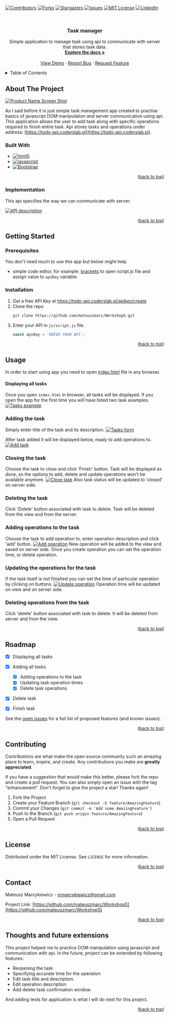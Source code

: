 [![Contributors][contributors-shield]][contributors-url]
[![Forks][forks-shield]][forks-url]
[![Stargazers][stars-shield]][stars-url]
[![Issues][issues-shield]][issues-url]
[![MIT License][license-shield]][license-url]
[![LinkedIn][linkedin-shield]][linkedin-url]
<a name="readme-top"></a>

<br />
<div align="center">
<h3 align="center">Task manager</h3>

  <p align="center">
    Simple application to manage task using api to communicate with server that stores task data.
    <br />
    <a href="https://github.com/mateuszmarc/Workshop5"><strong>Explore the docs »</strong></a>
    <br />
    <br />
    <a href="https://github.com/mateuszmarc/Workshop5">View Demo</a>
    ·
    <a href="https://github.com/mateuszmarc/Workshop5/issues/new?labels=bug&template=bug-report---.md">Report Bug</a>
    ·
    <a href="https://github.com/mateuszmarc/Workshop5/issues/new?labels=enhancement&template=feature-request---.md">Request Feature</a>
  </p>
</div>



<!-- TABLE OF CONTENTS -->
<details>
  <summary>Table of Contents</summary>
  <ol>
    <li>
      <a href="#about-the-project">About The Project</a>
      <ul>
        <li><a href="#built-with">Built With</a></li>
      </ul>
    </li>
    <li>
      <a href="#getting-started">Getting Started</a>
      <ul>
        <li><a href="#prerequisites">Prerequisites</a></li>
        <li><a href="#installation">Installation</a></li>
      </ul>
    </li>
    <li><a href="#usage">Usage</a></li>
    <li><a href="#roadmap">Roadmap</a></li>
    <li><a href="#contributing">Contributing</a></li>
    <li><a href="#license">License</a></li>
    <li><a href="#contact">Contact</a></li>
    <li><a href="#acknowledgments">Thoughts and future extensions</a></li>
  </ol>
</details>



<!-- ABOUT THE PROJECT -->
## About The Project

[![Product Name Screen Shot][example]](images/example.png)

As I said before it is just simple task management app created to practise basics of javascript DOM manipulation and server communication using api.
This application allows the user to add task along with specific operations required to finish entire task. 
Api stores tasks and operations under address: [https://todo-api.coderslab.pl](https://todo-api.coderslab.pl).

### Built With

* [![html5][html.com]][html5-url]
* [![javascript][javascript.com]][javascript-url]
* [![Bootstrap][Bootstrap.com]][Bootstrap-url]


<p align="right">(<a href="#readme-top">back to top</a>)</p>

### Implementation
This api specifies the way we can communicate with server:

[![API description][api-description]](images/api-description.png)


<p align="right">(<a href="#readme-top">back to top</a>)</p>

<!-- GETTING STARTED -->
## Getting Started

### Prerequisites

You don't need much to use this app but below might help
* simple code editor, for example: [brackets](https://brackets.io/) to open script.js file and assign value to ```apiKey``` variable.

### Installation

1. Get a free API Key at [https://todo-api.coderslab.pl/apikey/create ](https://todo-api.coderslab.pl/apikey/create )
2. Clone the repo
   ```sh
   git clone https://github.com/mateuszmarc/Workshop5.git
   ```
3. Enter your API in `js/script.js` file.
   ```js
   const apiKey = 'ENTER YOUR API';
   ```
   
<p align="right">(<a href="#readme-top">back to top</a>)</p>



<!-- USAGE EXAMPLES -->
## Usage
In order to start using app you need to open [index.html](html/index.html) file in any browser. 
#### Displaying all tasks 
Once you open ```index.html``` in browser, all tasks will be displayed. If you open the app for the first time 
you will have listed two task examples.  
[![Tasks example][task-example]](images/example.png)


### Adding the task
Simply enter title of the task and its description.
[![Tasks form][task-form]](images/task-form.png)


After task added it will be displayed below, ready to add operations to.
[![Add task][add-task]](images/add-task.png)


### Closing the task 
Choose the task to close and click 'Finish' button. Task will be displayed as done, so the options to add, delete and update operations won't be available anymore.
[![Close task][close-task]](images/close-task.png)
Also task status will be updated to 'closed' on server side. 

### Deleting the task
Click 'Delete' button associated with task to delete. 
Task will be deleted from the view and from the server.

### Adding operations to the task
Choose the task to add operation to, enter operation description and click 'add' button.
[![Add operation][add-operation]](images/add-operation.png)
New operation will be added to the view and saved on server side. 
Once you create operation you can set the operation time, or delete operation.

### Updating the operations for the task 
If the task itself is not finished you can set the time of particular operation by clicking on buttons.
[![Update operation][update-operation]](images/update-operation.png)
Operation time will be updated on view and on server side.

### Deleting operations from the task 
Click 'delete' button associated with task to delete. 
It will be deleted from server and from the view.

<p align="right">(<a href="#readme-top">back to top</a>)</p>



<!-- ROADMAP -->
## Roadmap

- [x] Displaying all tasks
- [x] Adding all tasks
  - [x] Adding operations to the task
  - [x] Updating task operation times 
  - [x] Delete task operations
- [x] Delete task 
- [x] Finish task


See the [open issues](https://github.com/mateuszmarc/Workshop5/issues) for a full list of proposed features (and known issues).

<p align="right">(<a href="#readme-top">back to top</a>)</p>



<!-- CONTRIBUTING -->
## Contributing

Contributions are what make the open source community such an amazing place to learn, inspire, and create. Any contributions you make are **greatly appreciated**.

If you have a suggestion that would make this better, please fork the repo and create a pull request. You can also simply open an issue with the tag "enhancement".
Don't forget to give the project a star! Thanks again!

1. Fork the Project
2. Create your Feature Branch (`git checkout -b feature/AmazingFeature`)
3. Commit your Changes (`git commit -m 'Add some AmazingFeature'`)
4. Push to the Branch (`git push origin feature/AmazingFeature`)
5. Open a Pull Request

<p align="right">(<a href="#readme-top">back to top</a>)</p>



<!-- LICENSE -->
## License

Distributed under the MIT License. See `LICENSE` for more information.

<p align="right">(<a href="#readme-top">back to top</a>)</p>



<!-- CONTACT -->
## Contact

Mateusz Marcykiewicz - mmarcykiewicz@gmail.com

Project Link: [https://github.com/mateuszmarc/Workshop5](https://github.com/mateuszmarc/Workshop5)

<p align="right">(<a href="#readme-top">back to top</a>)</p>



## Thoughts and future extensions
This project helped me to practice DOM manipulation using javascript and communication with api.
In the future, project can be extended by following features:
* Reopening the task
* Specifying accurate time for the operation
* Edit task title and description. 
* Edit operation description
* Add delete task confirmation window.

And adding tests for application is what I will do next for this project.

<p align="right">(<a href="#readme-top">back to top</a>)</p>



<!-- MARKDOWN LINKS & IMAGES -->
<!-- https://www.markdownguide.org/basic-syntax/#reference-style-links -->
[contributors-shield]: https://img.shields.io/github/contributors/mateuszmarc/Workshop5.svg?style=for-the-badge
[contributors-url]: https://github.com/mateuszmarc/Workshop5/graphs/contributors
[forks-shield]: https://img.shields.io/github/forks/mateuszmarc/Workshop5.svg?style=for-the-badge
[forks-url]: https://github.com/mateuszmarc/Workshop5/network/members
[stars-shield]: https://img.shields.io/github/stars/mateuszmarc/Workshop5.svg?style=for-the-badge
[stars-url]: https://github.com/mateuszmarc/Workshop5/stargazers
[issues-shield]: https://img.shields.io/github/issues/mateuszmarc/Workshop5.svg?style=for-the-badge
[issues-url]: https://github.com/mateuszmarc/Workshop5/issues
[license-shield]: https://img.shields.io/github/license/mateuszmarc/Workshop5.svg?style=for-the-badge
[license-url]: https://github.com/mateuszmarc/Workshop5/blob/main/LICENSE
[linkedin-shield]: https://img.shields.io/badge/-LinkedIn-black.svg?style=for-the-badge&logo=linkedin&colorB=555
[linkedin-url]: https://www.linkedin.com/in/mateusz-marcykiewicz/
[product-screenshot]: images/task-example.png
[api-description]: images/api-description.png
[example]: images/example.png
[task-example]: images/example.png
[task-form]: images/task-form.png
[add-task]: images/add-task.png
[close-task]: images/close-task.png
[add-operation]: images/add-operation.png
[update-operation]: images/update-operation.png

[Bootstrap.com]: https://img.shields.io/badge/Bootstrap-563D7C?style=for-the-badge&logo=bootstrap&logoColor=white
[Bootstrap-url]: https://getbootstrap.com
[javascript.com]: https://img.shields.io/badge/javascript-icon?style=for-the-badge&logo=javascript&logoColor=%23F7DF1E&color=black
[javascript-url]: https://javascript.com 
[html.com]: https://img.shields.io/badge/html-icon?style=for-the-badge&logo=html5&logoColor=%23E34F26&color=black
[html5-url]: https://html.com/